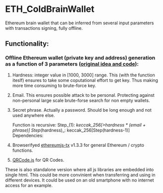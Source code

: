 # ETH_ColdBrainWallet
Ethereum brain wallet that can be inferred from several input parameters with transactions signing, fully offline.

## Functionality:
### Offline Ethereum wallet (private key and address) generation as a function of 3 parameters ([original idea and code](https://www.reddit.com/r/ethereum/comments/535ovp/is_there_a_javascript_library_for_generating/d7q8hq7/?st=j7gaygm8&sh=435756ff)):
  1. Hardness: integer value in [1000, 3000] range. This (with the function iteslf) ensures to take some coputational effort to get key. Thus making more time consuming to brute-force key. 
  2. Email. This ensures possible attack to be personal. Protecting against non-personal large scale brute-forse search for non empty wallets. 
  3. Secret phrase. Actually a password. Should be long enough and not used anywhere else.
  
     Function is recursive:
     Step_(1)_: keccak_256[>hardness * (email + phrase)]
     Step_(hardness)_: keccak_256[Step(hardness-1)]
Dependencies: 
1. Browserifyed [ethereumjs-tx](https://github.com/ethereumjs/ethereumjs-tx) v1.3.3 for general Ethereum / crypto functions.
2. [QRCode.js](https://github.com/davidshimjs/qrcodejs) for QR Codes.

These is also standalone version where all js libraries are embedded into single html. This could be more convinient when transferring and using in different devices. It could be used on an old smartphone with no internet access for an example.

